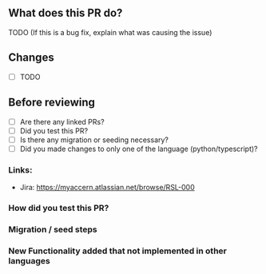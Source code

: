 ## What does this PR do?

TODO (If this is a bug fix, explain what was causing the issue)

## Changes

- [ ] TODO

## Before reviewing

- [ ] Are there any linked PRs?
- [ ] Did you test this PR?
- [ ] Is there any migration or seeding necessary?
- [ ] Did you made changes to only one of the language (python/typescript)?

### Links:

- Jira: https://myaccern.atlassian.net/browse/RSL-000

### How did you test this PR?

### Migration / seed steps

### New Functionality added that not implemented in other languages
